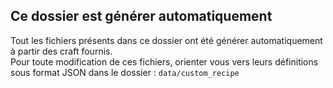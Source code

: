 ## Ce dossier est générer automatiquement

Tout les fichiers présents dans ce dossier ont été générer automatiquement à partir des craft fournis.  
Pour toute modification de ces fichiers, orienter vous vers leurs définitions sous format JSON dans le dossier : ``data/custom_recipe``
